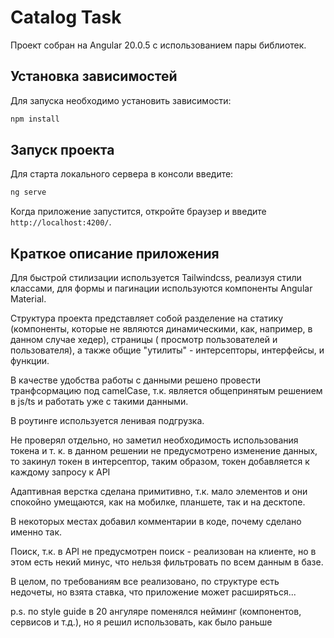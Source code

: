 # Catalog Task

Проект собран на Angular 20.0.5 с использованием пары библиотек.

## Установка зависимостей

Для запуска необходимо установить зависимости:

```bash
npm install
```

## Запуск проекта

Для старта локального сервера в консоли введите:

```bash
ng serve
```

Когда приложение запустится, откройте браузер и введите `http://localhost:4200/`.


## Краткое описание приложения

Для быстрой стилизации используется Tailwindcss, реализуя стили классами, 
для формы и пагинации используются компоненты Angular Material.

Структура проекта представляет собой разделение на статику (компоненты, которые 
не являются динамическими, как, например, в данном случае хедер), страницы (
просмотр пользователей и пользователя), а также общие "утилиты" - интерсепторы,
интерфейсы, и функции.

В качестве удобства работы с данными решено провести транфсормацию под camelCase,
т.к. является общепринятым решением в js/ts и работать уже с такими данными.

В роутинге используется ленивая подгрузка.

Не проверял отдельно, но заметил необходимость использования токена и т. к.
в данном решении не предусмотрено изменение данных, то закинул токен в интерсептор,
таким образом, токен добавляется к каждому запросу к API

Адаптивная верстка сделана примитивно, т.к. мало элементов и они спокойно умещаются, как
на мобилке, планшете, так и на десктопе.

В некоторых местах добавил комментарии в коде, почему сделано именно так.

Поиск, т.к. в API не предусмотрен поиск - реализован на клиенте, но в этом
есть некий минус, что нельзя фильтровать по всем данным в базе.

В целом, по требованиям все реализовано, по структуре есть недочеты, но взята ставка,
что приложение может расширяться...

p.s. по style guide в 20 ангуляре поменялся нейминг (компонентов, сервисов и т.д.), но я решил использовать, как было раньше
